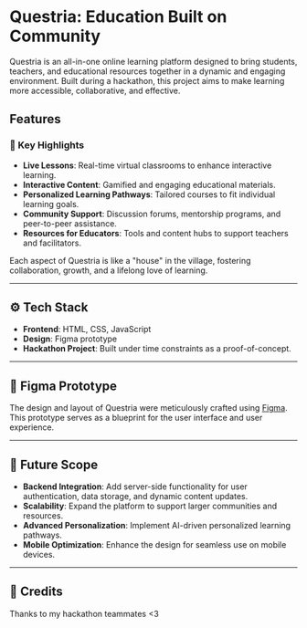 # Questria: Education Built on Community

Questria is an all-in-one online learning platform designed to bring students, teachers, and educational resources together in a dynamic and engaging environment. Built during a hackathon, this project aims to make learning more accessible, collaborative, and effective.

## Features

### 🌟 Key Highlights
- **Live Lessons**: Real-time virtual classrooms to enhance interactive learning.
- **Interactive Content**: Gamified and engaging educational materials.
- **Personalized Learning Pathways**: Tailored courses to fit individual learning goals.
- **Community Support**: Discussion forums, mentorship programs, and peer-to-peer assistance.
- **Resources for Educators**: Tools and content hubs to support teachers and facilitators.

Each aspect of Questria is like a "house" in the village, fostering collaboration, growth, and a lifelong love of learning.

---

## ⚙️ Tech Stack

- **Frontend**: HTML, CSS, JavaScript
- **Design**: Figma prototype
- **Hackathon Project**: Built under time constraints as a proof-of-concept.

---

## 🎨 Figma Prototype

The design and layout of Questria were meticulously crafted using [Figma](https://www.figma.com/proto/PzghDBTL6lewAzUDYGk6qP/Questria?node-id=29-12&t=YbkUQPZYcrQGBbrp-1). This prototype serves as a blueprint for the user interface and user experience.

---


## 🚀 Future Scope

- **Backend Integration**: Add server-side functionality for user authentication, data storage, and dynamic content updates.
- **Scalability**: Expand the platform to support larger communities and resources.
- **Advanced Personalization**: Implement AI-driven personalized learning pathways.
- **Mobile Optimization**: Enhance the design for seamless use on mobile devices.

---


## 📌 Credits
Thanks to my hackathon teammates <3


